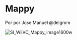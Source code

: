 # Mappy

Por por Jose Manuel @delgrom

![SI_WiiVC_Mappy_image1600w](https://user-images.githubusercontent.com/31018768/73794746-64898280-47a9-11ea-8fa6-24ebfc4ce413.jpg)

